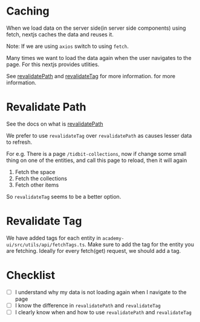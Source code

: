 # Caching
When we load data on the server side(in server side components) using fetch, nextjs caches the data and reuses it. 

Note: If we are using `axios` switch to using `fetch`.

Many times we want to load the data again when the user navigates to the page. For this nextjs provides utlities. 

See [revalidatePath](https://nextjs.org/docs/app/api-reference/functions/revalidatePath) and [revalidateTag](https://nextjs.org/docs/app/api-reference/functions/revalidateTag) for more information.
for more information.

# Revalidate Path
See the docs on what is [revalidatePath](https://nextjs.org/docs/app/api-reference/functions/revalidatePath)

We prefer to use `revalidateTag` over `revalidatePath` as causes lesser data to refresh.

For e.g.
There is a page `/tidbit-collections`, now if change some small thing on one of the entities, and call this page to 
reload, then it will again
1) Fetch the space
2) Fetch the collections
3) Fetch other items

So `revalidateTag` seems to be a better option.

# Revalidate Tag
We have added tags for each entity in `academy-ui/src/utils/api/fetchTags.ts`. Make sure to add the tag for the 
entity you are fetching. Ideally for every fetch(get) request, we should add a tag.


# Checklist
- [ ] I understand why my data is not loading again when I navigate to the page
- [ ] I know the difference in `revalidatePath` and `revalidateTag`
- [ ] I clearly know when and how to use `revalidatePath` and `revalidateTag`
